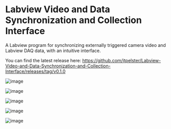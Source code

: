 # Labview Video and Data Synchronization and Collection Interface
 A Labview program for synchronizing externally triggered camera video and Labview DAQ data, with an intuitive interface.

You can find the latest release here:
https://github.com/jtpelster/Labview-Video-and-Data-Synchronization-and-Collection-Interface/releases/tag/v0.1.0

![image](https://github.com/user-attachments/assets/73e00abd-3706-4547-8195-26ff0fec388d)

![image](https://github.com/user-attachments/assets/fe51466b-5fbf-4077-97e9-71e2f18d01c5)

![image](https://github.com/user-attachments/assets/822715f3-c331-4e29-86d1-0a4a7101aaed)

![image](https://github.com/user-attachments/assets/48880461-c949-497a-ac45-b2ac143f1940)

![image](https://github.com/user-attachments/assets/340b19e1-57a8-47a0-a35f-3896e0306d5d)
